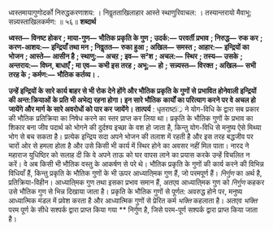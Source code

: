  

ध्वस्तमायागुणोदर्को निरुद्धकरणाशय: । निवॢतताखिलाहार आस्ते स्थाणुरिवाचल: । तस्यान्तरायो मैवाभू: सन्न्यस्ताखिलकर्मण: ॥ ५६॥ **शब्दार्थ** 

**ध्वस्त—** **विनष्ट होकर** **; माया-गुण—** **भौतिक प्रकृति के गुण** **; उदर्क:—** **परवर्ती प्रभाव** **; निरुद्ध—** **रुक कर** **; करण-आशय:—** **इन्द्रियाँ तथा मन** **; निवॢतत—** **रुका हुआ** **; अखिल—** **समस्त** **; आहार:—** **इन्द्रियों का भोजन** **; आस्ते—** **आसीन है** **; स्थाणु:—** **अचऱ** **; इव—** **स²श** **; अचल:—** **स्थिर** **; तस्य—** **उसके** **; अन्तराय:—** **विघ्न, बाधाएँ** **; मा एव—** **कभी इस तरह** **; अभू:—** **हो** **;** **सन्न्यस्त—** **विरक्त** **; अखिल—** **सभी तरह के** **; कर्मण:—** **भौतिक कर्तव्य।** **.** 

**उन्हें इन्द्रियों के सारे कार्य बाहर से भी रोक देने होंगे और भौतिक प्रकृति के गुणों से** **प्रभावित होनेवाली इन्द्रियों की अन्त:क्रियाओं के प्रति भी अभेद्य रहना होगा। इन सारे भौतिक** **कार्यों का परित्याग करने पर वे अचल हो जायेंगे और मार्ग के सारे अवरोधों को पार कर** **जायेंगे।** **तात्पर्य** : धृतराष्टï्र ने योग-विधि के द्वारा सब प्रकार की भौतिक प्रतिक्रिया का निषेध करने का स्तर प्राप्त कर लिया था। प्रकृति के भौतिक गुणों के प्रभाव का शिकार बना जीव पदार्थ को भोगने की दुर्दश्य इच्छा के वश हो जाता है, किन्तु योग-विधि से मनुष्य ऐसे मिथ्या भोग से बच सकता है। प्रत्येक इन्द्रिय सदा अपने भोजन की तलाश में रहती है और इस तरह बद्धजीव पर चारों ओर से हमला होता है और उसे किसी भी कार्य में स्थिर होने का अवसर नहीं मिल पाता। नारद ने महाराज युधिष्ठिर को सलाह दी कि वे अपने ताऊ को घर वापस लाने का प्रयास करके उन्हें विचलित न करें। वे अब किसी भी भौतिक वस्तु के आकर्षण से परे थे। भौतिक प्रकृति के गुणों की कार्य करने की विभिन्न विधियाँ हैं, किन्तु प्रकृति के भौतिक गुणों के भी ऊपर आध्याति्मक गुण हैं, जो परमपूर्ण हैं। *निर्गुण* का अर्थ है, प्रतिक्रिया-विहीन। आध्याति्मक गुण तथा इसका प्रभाव समान हैं, अतएव आध्याति्मक गुण को *निर्गुण*  कहकर उसे भौतिक गुण से भिन्न दिखाया जाता है। प्रकृति के भौतिक गुणों से पूर्णत: अवरुद्ध होने पर, मनुष्य आध्यात्मिक मंडल में प्रवेश करता है और आध्यात्मिक गुणों से प्रेरित कर्म *भक्ति* कहलाता है। अतएव *भक्ति* परम पूर्ण के सीधे सश्पर्क द्वारा प्राप्त किया गया ** निर्गुण है, जिसे परम-पूर्ण सश्पर्क द्वारा प्राप्त किया जाता है। 